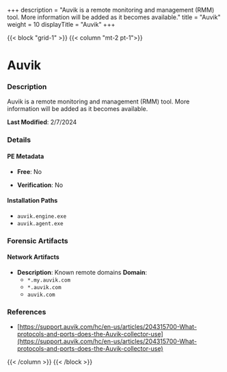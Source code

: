 +++
description = "Auvik is a remote monitoring and management (RMM) tool. More information will be added as it becomes available."
title = "Auvik"
weight = 10
displayTitle = "Auvik"
+++


{{< block "grid-1" >}}
{{< column "mt-2 pt-1">}}

# Auvik


### Description

Auvik is a remote monitoring and management (RMM) tool. More information will be added as it becomes available.



**Last Modified**: 2/7/2024

### Details


#### PE Metadata


- **Free**: No

- **Verification**: No




#### Installation Paths
- `auvik.engine.exe`
- `auvik.agent.exe`

### Forensic Artifacts




#### Network Artifacts

- **Description**: Known remote domains
  **Domain**:
    - `*.my.auvik.com`
    - `*.auvik.com`
    - `auvik.com`





### References
- [https://support.auvik.com/hc/en-us/articles/204315700-What-protocols-and-ports-does-the-Auvik-collector-use](https://support.auvik.com/hc/en-us/articles/204315700-What-protocols-and-ports-does-the-Auvik-collector-use)



{{< /column >}}
{{< /block >}}
